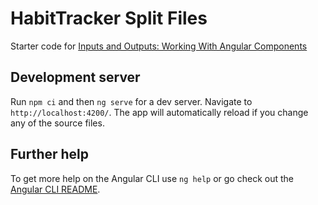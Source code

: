 # HabitTracker Split Files
Starter code for [Inputs and Outputs: Working With Angular Components](https://medium.com/better-programming/inputs-and-outputs-working-with-angular-components-f3204e6599f)


## Development server

Run `npm ci` and then `ng serve` for a dev server. Navigate to `http://localhost:4200/`. The app will automatically reload if you change any of the source files.

## Further help

To get more help on the Angular CLI use `ng help` or go check out the [Angular CLI README](https://github.com/angular/angular-cli/blob/master/README.md).
